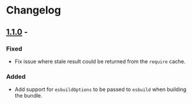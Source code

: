 # Changelog

## [1.1.0](./#1.1.0) -

### Fixed

- Fix issue where stale result could be returned from the `require` cache.

### Added

- Add support for `esbuildOptions` to be passed to `esbuild` when building the bundle.
